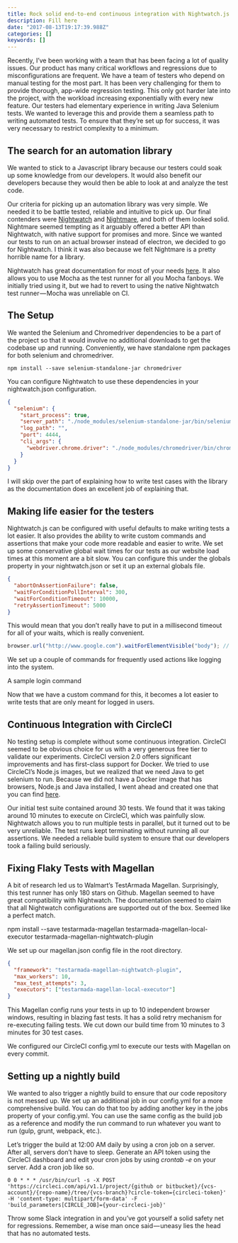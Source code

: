 ```yaml
---
title: Rock solid end-to-end continuous integration with Nightwatch.js
description: Fill here
date: "2017-08-13T19:17:39.988Z"
categories: []
keywords: []
---
```


Recently, I’ve been working with a team that has been facing a lot of quality issues. Our product has many critical workflows and regressions due to misconfigurations are frequent. We have a team of testers who depend on manual testing for the most part. It has been very challenging for them to provide thorough, app-wide regression testing. This only got harder late into the project, with the workload increasing exponentially with every new feature. Our testers had elementary experience in writing Java Selenium tests. We wanted to leverage this and provide them a seamless path to writing automated tests. To ensure that they’re set up for success, it was very necessary to restrict complexity to a minimum.

## The search for an automation library

We wanted to stick to a Javascript library because our testers could soak up some knowledge from our developers. It would also benefit our developers because they would then be able to look at and analyze the test code.

Our criteria for picking up an automation library was very simple. We needed it to be battle tested, reliable and intuitive to pick up. Our final contenders were [Nightwatch](http://nightwatchjs.org/) and [Nightmare](http://www.nightmarejs.org/), and both of them looked solid. Nightmare seemed tempting as it arguably offered a better API than Nightwatch, with native support for promises and more. Since we wanted our tests to run on an actual browser instead of electron, we decided to go for Nightwatch. I think it was also because we felt Nightmare is a pretty horrible name for a library.

Nightwatch has great documentation for most of your needs [here](https://github.com/nightwatchjs/nightwatch-docs/tree/master/guide/). It also allows you to use Mocha as the test runner for all you Mocha fanboys. We initially tried using it, but we had to revert to using the native Nightwatch test runner — Mocha was unreliable on CI.

## The Setup

We wanted the Selenium and Chromedriver dependencies to be a part of the project so that it would involve no additional downloads to get the codebase up and running. Conveniently, we have standalone npm packages for both selenium and chromedriver.

```
npm install --save selenium-standalone-jar chromedriver
```

You can configure Nightwatch to use these dependencies in your nightwatch.json configuration.

```json
{
  "selenium": {
    "start_process": true,
    "server_path": "./node_modules/selenium-standalone-jar/bin/selenium-server-standalone-x.x.x.jar",
    "log_path": "",
    "port": 4444,
    "cli_args": {
      "webdriver.chrome.driver": "./node_modules/chromedriver/bin/chromedriver"
    }
  }
}
```

I will skip over the part of explaining how to write test cases with the library as the documentation does an excellent job of explaining that.

## Making life easier for the testers

Nightwatch.js can be configured with useful defaults to make writing tests a lot easier. It also provides the ability to write custom commands and assertions that make your code more readable and easier to write. We set up some conservative global wait times for our tests as our website load times at this moment are a bit slow. You can configure this under the globals property in your nightwatch.json or set it up an external globals file.

```json
{
  "abortOnAssertionFailure": false,
  "waitForConditionPollInterval": 300,
  "waitForConditionTimeout": 10000,
  "retryAssertionTimeout": 5000
}
```

This would mean that you don’t really have to put in a millisecond timeout for all of your waits, which is really convenient.

```javascript
browser.url("http://www.google.com").waitForElementVisible("body"); // wait for 10000ms by default
```

We set up a couple of commands for frequently used actions like logging into the system.

A sample login command

Now that we have a custom command for this, it becomes a lot easier to write tests that are only meant for logged in users.

## Continuous Integration with CircleCI

No testing setup is complete without some continuous integration. CircleCI seemed to be obvious choice for us with a very generous free tier to validate our experiments. CircleCI version 2.0 offers significant improvements and has first-class support for Docker. We tried to use CircleCI’s Node.js images, but we realized that we need Java to get selenium to run. Because we did not have a Docker image that has browsers, Node.js and Java installed, I went ahead and created one that you can find [here](https://hub.docker.com/r/karthikiyengar/node-nightwatch/).

Our initial test suite contained around 30 tests. We found that it was taking around 10 minutes to execute on CircleCI, which was painfully slow. Nightwatch allows you to run multiple tests in parallel, but it turned out to be very unreliable. The test runs kept terminating without running all our assertions. We needed a reliable build system to ensure that our developers took a failing build seriously.

## Fixing Flaky Tests with Magellan

A bit of research led us to Walmart’s TestArmada Magellan. Surprisingly, this test runner has only 180 stars on Github. Magellan seemed to have great compatibility with Nightwatch. The documentation seemed to claim that all Nightwatch configurations are supported out of the box. Seemed like a perfect match.

npm install --save testarmada-magellan testarmada-magellan-local-executor testarmada-magellan-nightwatch-plugin

We set up our magellan.json config file in the root directory.

```json
{
  "framework": "testarmada-magellan-nightwatch-plugin",
  "max_workers": 10,
  "max_test_attempts": 3,
  "executors": ["testarmada-magellan-local-executor"]
}
```

This Magellan config runs your tests in up to 10 independent browser windows, resulting in blazing fast tests. It has a solid retry mechanism for re-executing failing tests. We cut down our build time from 10 minutes to 3 minutes for 30 test cases.

We configured our CircleCI config.yml to execute our tests with Magellan on every commit.

## Setting up a nightly build

We wanted to also trigger a nightly build to ensure that our code repository is not messed up. We set up an additional job in our config.yml for a more comprehensive build. You can do that too by adding another key in the jobs property of your config.yml. You can use the same config as the build job as a reference and modify the run command to run whatever you want to run (gulp, grunt, webpack, etc.).

Let’s trigger the build at 12:00 AM daily by using a cron job on a server. After all, servers don’t have to sleep. Generate an API token using the CircleCI dashboard and edit your cron jobs by using _crontab -e_ on your server. Add a cron job like so.

```
0 0 * * * /usr/bin/curl -s -X POST 'https://circleci.com/api/v1.1/project/{github or bitbucket}/{vcs-account}/{repo-name}/tree/{vcs-branch}?circle-token={circleci-token}' -H 'content-type: multipart/form-data' -F 'build_parameters[CIRCLE_JOB]={your-circleci-job}'
```

Throw some Slack integration in and you’ve got yourself a solid safety net for regressions. Remember, a wise man once said — uneasy lies the head that has no automated tests.
